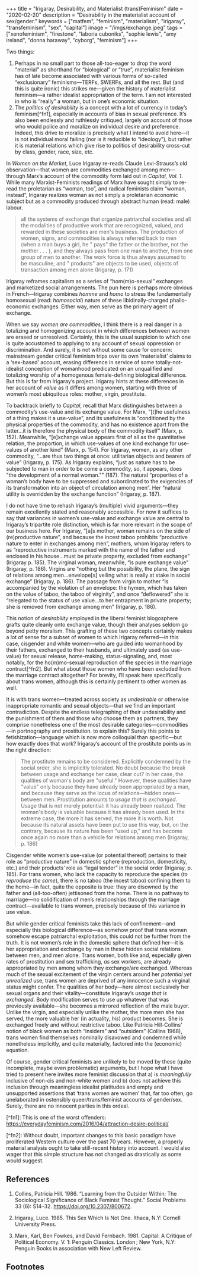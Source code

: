 +++
title = "Irigaray, Desirability, and Materialist (trans)Feminism"
date = "2020-02-20"
description = "Desirability in the materialist account of sex/gender."
keywords = ["matfem", "feminism", "materialism", "irigaray", "transfeminism", "sex", "capital"]
image = "/imgs/exchange.jpeg"
tags = ["xenofeminism", "firestone", "laboria cuboniks", "sophie lewis", "amy ireland", "donna haraway", "cyborg", "feminism"]
+++

Two things:

1. Perhaps in no small part to those all-too-eager to drop the word “material” as shorthand for “biological” or “true”, materialist feminism has of late become associated with various forms of so-called “exclusionary” feminisms—TERFs, SWERFs, and all the rest. But (and this is quite ironic) this strikes me—given the history of materialist feminism—a rather idealist appropriation of the term. I am not interested in who is “really” a woman, but in one’s economic situation.
1. The *politics of desirability* is a concept with a lot of currency in today’s feminism\[^fn1\], especially in accounts of bias in sexual preference. It’s also been endlessly and ruthlessly critiqued, largely on account of those who would police and moralize on individual desire and preference. Indeed, this drive to moralize is precisely what I intend to avoid here—it is not individual moral failing (nor is it reducible to “ideology”), but rather it is material relations which give rise to politics of desirability cross-cut by class, gender, race, size, etc.

In *Women on the Market*, Luce Irigaray re-reads Claude Levi-Strauss’s old observation—that women are commodities exchanged among men—through Marx’s account of the commodity form laid out in *Capital, Vol. 1*. While many Marxist-Feminists readings of Marx have sought simply to re-read the proletarian as “woman, too”, and radical feminists claim “woman, instead”, Irigaray realizes woman as not simply a proletarian economic subject but as a commodity produced through abstract human (read: male) labour.

> all the systems of exchange that organize patriarchal societies and all the modalities of productive work that are recognized, valued, and rewarded in these societies are men's business. The production of women, signs, and commodities is always referred back to men (when a man buys a girl, he " pays" the father or the brother, not the mother . . . ),  and they always pass from one man to another, from one group of men to another. The work force is thus always assumed to be masculine, and " products" are objects to be used, objects of transaction among men alone (Irigaray, p. 171)

Irigaray reframes capitalism as a series of “hom(m)o-sexual” exchanges and marketized social arrangements. The pun here is perhaps more obvious in French—Irigaray combines *homme* and *homo* to stress the fundamentally homosexual (read: *homosocial*) nature of these libidinally-charged phallo-economic exchanges. Either way, men serve as the primary agent of exchange.

When we say *women are commodities*, I think there is a real danger in a totalizing and homogenizing account in which differences between women are erased or unresolved. Certainly, this is the usual suspicion to which one is quite accustomed to applying to any account of sexual oppression or discrimination. And surely, it is not without some cause for concern: mainstream gender critical feminism trips over its own ‘materialist’ claims to a ‘sex-based’ account, erasing difference in service of some totally-not-idealist conception of womanhood predicated on an unqualified and totalizing worship of a homogenous female-defining biological difference. But this is far from Irigaray’s project. Irigaray hints at these differences in her account of *value* as it differs among women, starting with three of women’s most ubiquitous roles: mother, virgin, prostitute.

To backtrack briefly to *Capital*, recall that Marx distinguishes between a commodity’s use-value and its exchange value. For Marx, “\[t\]he usefulness of a thing makes it a use-value”, and its usefulness is “conditioned by the physical properties of the commodity, and has no existence apart from the latter…it is therefore the physical body of the commodity itself” (Marx, p. 152). Meanwhile, “\[e\]xchange value appears first of all as the quantitative relation, the proportion, in which use-values of one kind exchange for use-values of another kind” (Marx, p. 154). For Irigaray, women, as any other commodity, “…are thus two things at once: utilitarian objects and bearers of value” (Irigaray, p. 175). As Irigaray explains, “just as nature has to be subjected to man in order to be­ come a commodity, so, it appears, does "the development of a normal woman."” (187). The natural “properties of a woman’s body have to be suppressed and subordinated to the exigencies of its transformation into an object of circulation among men”. Her “natural utility is overridden by the exchange function” (Irigaray, p. 187).

I do not have time to rehash Irigaray’s (multiple) vivid arguments—they remain excellently stated and reasonably accessible. For now it suffices to say that variances in women’s use-value and exchange value are central to Irigaray’s tripartite role distinction, which is far more relevant in the scope of our business here. For Irigaray, “\[a\]s mother, woman remains on the side of (re)productive nature”, and because the incest taboo prohibits “productive nature to enter in exchanges among men”, mothers, whom Irigaray refers to as “reproductive instruments marked with the name of the father and enclosed in his house…must be private proper­ty, excluded from exchange” (Irigaray p. 185). The virginal woman, meanwhile, “is pure exchange value” (Irigaray, p. 186). Virgins are “nothing but the possibility, the plane, the sign of relations among men…envelope\[s\] veiling what is really at stake in social exchange” (Irigaray, p. 186). The passage from virgin to mother “is accompanied by the violation of an envelope: the hymen, which has taken on the value of taboo, the taboo of virginity”, and once “deflowered” she is “relegated to the status of use value…to her entrapment in private property; she is removed from exchange among men” (Irigaray, p. 186).

This notion of *desirability* employed in the liberal feminist blogosphere grafts quite cleanly onto exchange value, though their analyses seldom go beyond petty moralism. This grafting of these two concepts certainly makes a lot of sense for a subset of women to which Irigaray referred—in this case, cisgender and white women—who are guided into womanhood by their fathers, exchanged to their husbands, and ultimately used (as use-value) for sexual release, home-making, status-signaling, and, most notably, for the ho(m)mo-sexual reproduction of the species in the marriage contract\[^fn2\]. But what about those women who have been excluded from the marriage contract altogether? For brevity, I’ll speak here specifically about trans women, although this is certainly pertinent to other women as well.

It is with trans women—treated across society as *undesirable* or otherwise inappropriate romantic and sexual objects—that we find an important contradiction. Despite the endless telegraphing of their undesirability and the punishment of them and those who choose them as partners, they comprise nonetheless one of the most desirable categories—commodities—in portnography and prostitution. to explain this? Surely this points to fetishization—language which is now more colloquial than specific—but how exactly does that work? Irigaray’s account of the prostitute points us in the right direction:

> The prostitute remains to be considered. Explicitly condemned by the social order, she is implicitly tolerated. No doubt because the break between usage and exchange her case, clear­ cut? In her case, the qualities of woman's body are "useful." However, these qualities have "value" only because they have already been appropriated by a man, and because they serve as the locus of relations—hidden ones—between men. Prostitution amounts to *usage that is exchanged*. Usage that is not merely potential: it has already been realized. The woman's body is valuable because it has already been used. In the extreme case, the more it has served, the more it is worth. Not because its natural assets have been put to use this way, but, on the contrary, because its nature has been "used up," and has become once again no more than a vehicle for relations among men (Irigaray, p. 186)

Cisgender white women’s use-value (or potential thereof) pertains to their role as “productive nature” in domestic sphere (reproduction, domesticity, etc.) and their products’ role as “legal tender” in the social order (Irigaray, p. 185). For trans women, who lack the capacity to reproduce the species (*to reproduce the same*), there is no taboo (the incest taboo) confining them to the home—in fact, quite the opposite is true: they are disowned by the father and (all-too-often) jettisoned from the home. There is no pathway to marriage—no solidification of men’s relationships through the marriage contract—available to trans women, precisely because of this variance in use value.

But while gender critical feminists take this lack of confinement—and especially this biological difference—as somehow proof that trans women somehow escape patriarchal exploitation, this could not be further from the truth. It is not women’s role in the domestic sphere that defined her—it is her appropriation and exchange by man in these hidden social relations between men, and men alone. Trans women, both like and, especially given rates of prostitution and sex trafficking, *as* sex workers, are already appropriated by men among whom they exchange/are exchanged. Whereas much of the sexual excitement of the virgin centers around her *potential yet unrealized* use, trans women are deprived of any innocence such a virginal status might confer. The qualities of her body—here almost exclusively her sexual organs and their vitality—constitute Irigaray’s *usage that is exchanged*. Body modification serves to use up whatever that was previously available—she becomes a mirrored reflection of the male buyer. Unlike the virgin, and especially unlike the mother, the more men she has served, the more valuable her (in actuality, *his*) product becomes. She is exchanged freely and without restrictive taboo. Like Patricia Hill-Collins' notion of black women as both “insiders” and “outsiders” (Collins 1968), trans women find themselves nominally disavowed and condemned while nonetheless implicitly, and quite materially, factored into the (economic) equation.

Of course, gender critical feminists are unlikely to be moved by these (quite incomplete, maybe even problematic) arguments, but I hope what I have tried to present here invites more feminist discussion that a) is *meaningfully* inclusive of non-cis and non-white women and b) does not achieve this inclusion through meaningless idealist platitudes and empty and unsupported assertions that ‘trans women are women’ that, far too often, go unelaborated in ostensibly queer/trans/feminist accounts of gender/sex. Surely, there are no innocent parties in this ordeal.

\[^fn1\]: This is one of the worst offenders: <https://everydayfeminism.com/2016/04/attraction-desire-political/>

\[^fn2\]: Without doubt, important changes to this basic paradigm have proliferated Western culture over the past 70 years. However, a properly material analysis ought to take still-recent history into account. I would also wager that this simple structure has not changed as drastically as some would suggest.

## References

1. Collins, Patricia Hill. 1986. “Learning from the Outsider Within: The Sociological Significance of Black Feminist Thought.” Social Problems 33 (6): S14–32. <https://doi.org/10.2307/800672>.

1. Irigaray, Luce. 1985. This Sex Which Is Not One. Ithaca, N.Y: Cornell University Press.

1. Marx, Karl, Ben Fowkes, and David Fernbach. 1981. Capital: A Critique of Political Economy. V. 1: Penguin Classics. London ; New York, N.Y: Penguin Books in association with New Left Review.

## Footnotes

